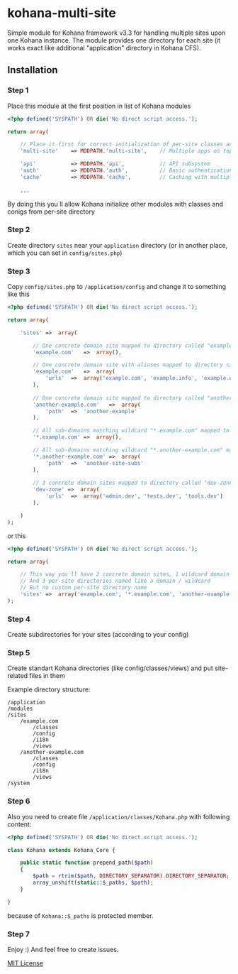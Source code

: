 kohana-multi-site
=================

Simple module for Kohana framework v3.3 for handling multiple sites upon one Kohana instance.
The module provides one directory for each site (it works exact like additional "application" directory in Kohana CFS).


Installation
------------

### Step 1

Place this module at the first position in list of Kohana modules

```php
<?php defined('SYSPATH') OR die('No direct script access.');

return array(

    // Place it first for correct initialization of per-site classes and configs
    'multi-site'    => MODPATH.'multi-site',    // Multiple apps on top of single engine

    'api'           => MODPATH.'api',           // API subsystem
    'auth'          => MODPATH.'auth',          // Basic authentication
    'cache'         => MODPATH.'cache',         // Caching with multiple backends
    
    ...

```
By doing this you`ll allow Kohana initialize other modules with classes and conigs from per-site directory 

### Step 2
Create directory `sites` near your `application` directory (or in another place, which you can set in `config/sites.php`)

### Step 3
Copy `config/sites.php` to `/application/config` and change it to something like this

```php
<?php defined('SYSPATH') OR die('No direct script access.');

return array(

    'sites' =>  array(

        // One concrete domain site mapped to directory called "example.com"
        'example.com'   =>  array(),

        // One concrete domain site with aliases mapped to directory called "another-site"
        'example.com'   =>  array(
            'urls'  =>  array('example.com', 'example.info', 'example.org')
        ),
        
        // One concrete domain site mapped to directory called "another-site"
        'another-example.com'   =>  array(
            'path'  =>  'another-example'
        ),

        // All sub-domains matching wildcard "*.example.com" mapped to directory called "*.example.com"
        '*.example.com' =>  array(),

        // All sub-domains matching wildcard "*.another-example.com" mapped to directory called "another-site-subs"
        '*.another-example.com' =>  array(
            'path'  =>  'another-site-subs'
        ),
        
        // 3 concrete domain sites mapped to directory called "dev-zone"
        'dev-zone' =>  array(
            'urls'  =>  array('admin.dev', 'tests.dev', 'tools.dev')
        ),

    )
);
```
or this

```php
<?php defined('SYSPATH') OR die('No direct script access.');

return array(

    // This way you`ll have 2 concrete domain sites, 1 wildcard domain site
    // And 3 per-site directories named like a domain / wildcard
    // But no custom per-site directory name
    'sites' =>  array('example.com', '*.example.com', 'another-example.com')
);
```

### Step 4
Create subdirectories for your sites (according to your config)

### Step 5
Create standart Kohana directories (like config/classes/views) and put site-related files in them

Example directory structure:

```
/application
/modules
/sites
    /example.com
        /classes
        /config
        /i18n
        /views
    /another-example.com
        /classes
        /config
        /i18n
        /views
/system
```

### Step 6
Also you need to create file `/application/classes/Kohana.php` with following content:

```php
<?php defined('SYSPATH') OR die('No direct script access.');

class Kohana extends Kohana_Core {

    public static function prepend_path($path)
    {
        $path = rtrim($path, DIRECTORY_SEPARATOR).DIRECTORY_SEPARATOR;
        array_unshift(static::$_paths, $path);
    }

}
```

because of `Kohana::$_paths` is protected member.

### Step 7
Enjoy :)
And feel free to create issues.

[MIT License](LICENSE)
